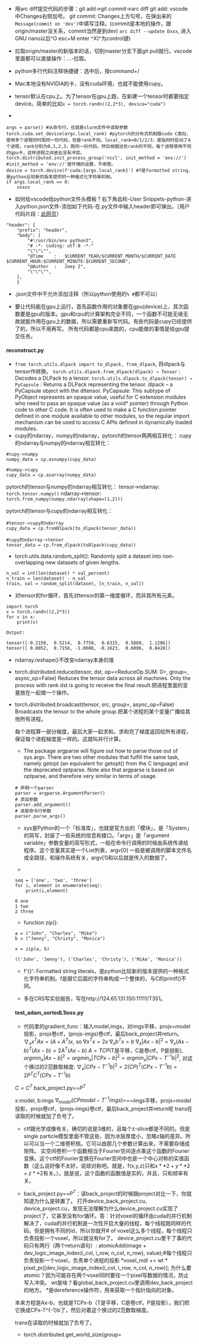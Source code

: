 - 用arc diff提交代码的步骤：git add->git commit->arc diff
git add: vscode中Changes右侧加号。
git commit: Changes上方勾号，在弹出来的`Message(commit on 'dev')`中填写注释。(commit是本地的操作，跟origin/master没关系，commit当然是到dev)
`arc diff --update Dxxx`, 进入GNU nano以后^O  esc+M  enter  ^X(^为control键)

- 拉取origin/master的新版本的话，切到master分支下面git pull就行。vscode里面都可以直接操作：…-拉取。

- python多行代码注释快捷键：选中后，按command+/

- Mac本地没有NVIDIA的卡，没有cuda环境，也就不能使用cupy。

- tensor默认在cpu上。为了tensor在gpu上跑，在新建一个tensor时都要指定device。简单的比如`x = torch.randn((2,2*3), device="cuda")`

- 
```
args = parse() #从命令行，也就是slurm文件中读取参数
torch.cuda.set_device(args.local_rank) #pytorch的分布式机制跟cuda C类似，使用多个进程同时跑同一份代码，但是rank不同。local_rank=0/1/2/3，是指同时启动了4个进程，rank分别为0,1,2,3，跑同一份代码。然后根据这些rank的不同，每个进程使用不同的gpu卡，这样进程之间彼此没有冲突。
torch.distributed.init_process_group('nccl', init_method = 'env://') #init_method = 'env://'是环境的设置，不用管。
device = torch.device(f'cuda:{args.local_rank}') #f是formatted string，是python比较新的版本提供的一种格式化字符串机制。
if args.local_rank == 0:
    xxxxx
```

- 如何给vscode给python文件头模板？右下角齿轮-User Snippets-python-进入python.json文件-添加如下代码-在.py文件中输入header即可弹出。（用户代码片段：[此网页](https://blog.csdn.net/maokelong95/article/details/54379046?utm_source=blogxgwz0)）
```
"header": {
    "prefix": "header",
    "body": [
        "#!/usr/bin/env python3",
        "# -*- coding: utf-8 -*-"
        "\"\"\"",
        "@Time    :   $CURRENT_YEAR/$CURRENT_MONTH/$CURRENT_DATE $CURRENT_HOUR:$CURRENT_MINUTE:$CURRENT_SECOND",
        "@Author  :   Joey Z",
        "\"\"\"",
    ],
    }
```
- .json文件中不允许添加注释（所以python使用的`% #`都不可以）

- 要让代码能在gpu上运行，首先函数作用的对象要在gpu(device)上，其次函数要是gpu的版本。gpu和cpu的计算架构完全不同，一个函数不可能无缘无故就能作用在gpu上的数据，所以需要重新写代码。有些代码是cupy已经提供了的，所以不用再写。
所有代码都是cpu来跑的，cpu能做的事情是给gpu提交任务。

#### reconstruct.py
- `from torch.utils.dlpack import to_dlpack, from_dlpack`, 将dlpack与tensor作转换。
`torch.utils.dlpack.from_dlpack(dlpack) → Tensor` : Decodes a DLPack to a tensor.
`torch.utils.dlpack.to_dlpack(tensor) → PyCapsule` : Returns a DLPack representing the tensor.
dlpack – a PyCapsule object with the dltensor.
PyCapsule: This subtype of PyObject represents an opaque value, useful for C extension modules who need to pass an opaque value (as a void* pointer) through Python code to other C code. It is often used to make a C function pointer defined in one module available to other modules, so the regular import mechanism can be used to access C APIs defined in dynamically loaded modules.
- cupy的ndarray，numpy的ndarray，pytorch的tensor两两相互转化：
cupy的ndarray与numpy的ndarray相互转化：
```
#cupy->numpy
numpy_data = cp.asnumpy(cupy_data)

#numpy->cupy
cupy_data = cp.asarray(numpy_data)
```

pytorch的tensor与numpy的ndarray相互转化：
tensor->ndarray: `torch.tensor.numpy()` 
ndarray->tensor: `torch.from_numpy(numpy.ndarray(shape=(1,2)))`

pytorch的tensor与cupy的ndarray相互转化：
```
#tensor->cupy的ndarray
cupy_data = cp.fromDlpack(to_dlpack(tensor_data))

#cupy的ndarray->tensor
tensor_data = cp.from_dlpack(toDlpack(cupy_data))
```
- torch.utils.data.random_split(): Randomly split a dataset into non-overlapping new datasets of given lengths.
```
n_val = int(len(dataset) * val_percent)
n_train = len(dataset) - n_val
train, val = random_split(dataset, [n_train, n_val])
```
- 对tensor的for循环，首先对tensor的第一维度循环，而非其所有元素。
```
import torch
x = torch.randn((2,2*3))
for v in x:
    print(v)

Output:

tensor([-0.2150,  0.5214,  0.7759,  0.6315,  0.5889,  1.1286])
tensor([ 0.8052,  0.7156, -1.0608, -0.1623,  0.6096,  0.8428])
```
- ndarray.reshape()不改变ndarray本身的值

- torch.distributed.reduce(tensor, dst, op=<ReduceOp.SUM: 0>, group=<object object>, async_op=False)
Reduces the tensor data across all machines. Only the process with rank dst is going to receive the final result.把进程里面的变量放在一起做一个操作。

- torch.distributed.broadcast(tensor, src, group=<object object>, async_op=False)
Broadcasts the tensor to the whole group.把某个进程的某个变量广播给其他所有进程。

每个进程算一部分梯度，最后大家一起求和。求和完了梯度返回给所有进程，保证每个进程梯度是一样的。这就叫并行计算。

- The package argparse will figure out how to parse those out of sys.argv. There are two other modules that fulfill the same task, namely getopt (an equivalent for getopt() from the C language) and the deprecated optparse. Note also that argparse is based on optparse, and therefore very similar in terms of usage.
```
# 声明一个parser
parser = argparse.ArgumentParser()
# 添加参数
parser.add_argument()
# 读取命令行参数
parser.parse_args()
```

- sys是Python的一个「标准库」，也就是官方出的「模块」，是「System」的简写，封装了一些系统的信息和接口。「argv」是「argument variable」参数变量的简写形式，一般在命令行调用的时候由系统传递给程序。这个变量其实是一个List列表，argv[0] 一般是被调用的脚本文件名或全路径，和操作系统有关，argv[1]和以后就是传入的数据了。

- 
```
seq = ['one', 'two', 'three']
for i, element in enumerate(seq):
    print(i,element)
```
```
0 one
1 two
2 three
```

- function zip():
```
a = ("John", "Charles", "Mike")
b = ("Jenny", "Christy", "Monica")

x = zip(a, b)
```
```
(('John', 'Jenny'), ('Charles', 'Christy'), ('Mike', 'Monica'))
```

- f'{}': Formatted string literals，是python比较新的版本提供的一种格式化字符串机制。f是跟它后面的字符串构成一个整体的，与C的printf()不同。

- 多在CRS写实验报告，写在http://124.65.131.150:11111/T351。

#### test_adam_sortedL1loss.py
- 代码里的gradient_func：输入model,imgs，对imgs平移，projs=model投影，projs卷ctf，(projs-imgs)卷ctf，最后back_project并return。
$\nabla_{x} x^{T}Ax = (A+A^{T})x$, so $\nabla x^{T}x=2x$
$\nabla_{x} b^{T}x = b$
$\nabla_{x} |Ax-b|^2 = \nabla_{x} (Ax-b)^{T}(Ax-b)= 2A^{T}(Ax-b)$
$A=TCP$(T是平移，C是卷ctf，P是投影), $argmin_{x}|Ax-b|^2=argmin_{x}|TCPx-b|^2=argmin_{x}|CPx-T^{-1}b|^2$, 
对这个换过的2范数取梯度: $\nabla_{x}|CPx-T^{-1}b|^2=2(CP)^T(CPx-T^{-1}b)=2P^TC^{T}(CPx-T^{-1}b)$

$C=C^{T}$
back_project.py==$P^{T}$

x:model, b:imgs
$\nabla_{model} (CPmodel-T^{-1}imgs)=$==imgs平移，projs=model投影，projs卷ctf，(projs-imgs)卷ctf，最后back_project并return呢
trans在读取的时候就加了负号了。

- ctf跟光学成像有关，确切的说是3维的，且每个z-slice都是不同的。但是single particle模型里面不管这些，因为冰层厚度小，忽略z轴的差异。所以可以当一个二维卷积核。它可以由那几个参数计算出来，不需要存储成矩阵。
实空间卷积一个函数相当于Fourier空间逐点乘这个函数的Fourier变换。这个ctf的Fourier变换在Fourier空间中也是一个中心对称的实值函数（这么说好像不太好，说球对称吧。就是，f(x,y,z)只和$x**2+y**2+z**2$有关。）。就是说，这个函数的函数值是实的，并且，只和频率有关。

- back_project.py==$P^{T}$：读back_project的时候跟project对比一下，你就知道为什么是转置了。
打开device_back_project.cu, device_project.cu，发现无法理解为什么device_project.cu实现了project了，它甚至没有for循环。答：针对voxel的循环由cuda的并行机制解决了，cuda的并行机制是一次性开启大量的线程，每个线程跑同样的代码，但是拥有不同的id，所以你就开# of voxel这么多个线程，每个线程只负责投影一个voxel，所以就没有for了。
device_project.cu里干了事的代码只有两行（两个return语句）: 
atomicAdd(image + dev_logic_image_index(i_col, i_row, n_col, n_row), value);#每个线程只负责投影一个voxel，负责单个进程的投影
*voxel_mdl += wt * pixel_prj[dev_logic_image_index(i_col, i_row, n_col, n_row)];
为什么要atomic？因为可能存在两个voxel同时要往一个pixel写数据的情况，防止写入冲突。
wt是啥？看global_back_project.cu里调用dev_back_project的地方。
*是dereference操作符，用来获取一个指针指向的对象。

本来方程是Ax-b，也就是TCPx-b（T是平移，C是卷ctf，P是投影），我们把它换成CPx-T^{-1}b了，然后对着这个换过的2范数取梯度。

trans在读取的时候就加了负号了。

- torch.distributed.get_world_size(group=<object object>): Returns the number of processes in the current process group.
- reconstruct里torch.distributed.reduce(gradient, dst = 0, op = torch.distributed.ReduceOp.SUM)这句话的意思是把各个进程的gradient求和后赋值给变量gradient？
把所有进程的gradient求和放到第0个进程的gradient。
之后这两句为什么要gradient*len(dataset_a_b[j]) / (world_size * batch_size)：
x.grad[j]  = len(dataset_a_b[j]) * gradient / (world_size * batch_size)
x.grad[j] += len(dataset_a_b[j]) * reg_lambda ** 2 * x[j]
乘以一个数是在nornalise这个gradient，虽然我个人觉得不nornalise也可以，反正就差一个学习率的scalar。

- 报告fsc：输入两个half map。明旭可能是用thunder的post_process来做的，具体的你可以在群里问他。或者你就直接从kernels里面import kernel_fsc的get_fsc，用这个函数也行。估计thunder_postprocess算的是true fsc，和fsc还有点区别，但是应该大差不差。

- reconstruct里对x的迭代更新是用gradient_func的，loss_func的作用好像就是最后print cv_loss。那gradient_func用sorted loss的gradient，loss_func用all的print出来，不就可以对比loss了。

张起针对代码给出的错误指正：
- python是浅复制语言，所有东西都是reference。a = b，相当于把b的引用赋值给了a，不是把b的值复制给a。所以之后b改变了a也会改变。
- 不能多传一个叫sort_ratio的参数进去。
- 本地（macbook pro）、gpu、git的云端仓库的代码版本之间出现问题。本地要多git merge。…->分支->合并分支->+->message里简单描述干的事情->勾

- git在add的时候就可以决定哪些修改是暂存的
- 第一，merge的时候Dataset用了老版本，将来修改。第二，修改了global_fsc.cu和global_lowpass.cu，是因为以前改JIT时候遗留的问题。第三，kernel_fsc.py里面存在计算完fsc之后没变回real domain的问题。第四，reconstruct里面有一些缺少import的操作，修改了。然后以目前的reconstruct做了proteasome 1K的数据，报告分辨率6.8A。

- 每次diff都要在summary中写清楚diff xxx，干了什么。（每次diff哪？从D365进去看History就知道了）

To do（2.18组会）: 
1. 尝试reweighted算法，weight为loss的逆（调整参数） 
2. （本次可以分三种 2000好的 1000好的 2000错一半sort一半），结果汇报FSC
proteasome 1K，proteasome 10K，proteasome 2K错一半，proteasome 20K错一半
3. sort的百分比可以随着epoch的进行上升
4. 在CRS上面写报告，提交diff，群里汇报一下。要做的事情写个issues.txt，放到你的test文件夹下面。
5. PPT报告：resolution, fsc curve, mrc file正面侧面各截一张, 保存一些mrc

代码存在的问题：
本地master和dev合并（Dataset我改了，reconstruct名旭改了），使用最新的reconstruct跑通。
gpu和master/dev保持一致？
post process的proteasome_mask.mrc被误删。（如何生成？.sh又是怎样的脚本？）
dataset, if else维护
张起把Dataset改好之后，你放到你的代码库里面，然后跑一下你的test_adam.py，分别做一个star和thu的重构，能顺利跑完就ok。



